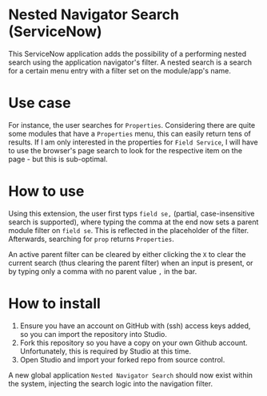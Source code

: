 # Nested Navigator Search (ServiceNow)

This ServiceNow application adds the possibility of a performing nested search using the application navigator's filter. A nested search is a search for a certain menu entry with a filter set on the module/app's name.

# Use case

For instance, the user searches for `Properties`. Considering there are quite some modules that have a `Properties` menu, this can easily return tens of results. If I am only interested in the properties for `Field Service`, I will have to use the browser's page search to look for the respective item on the page - but this is sub-optimal.

# How to use 

Using this extension, the user first typs `field se,` (partial, case-insensitive search is supported), where typing the comma at the end now sets a parent module filter on `field se`. This is reflected in the placeholder of the filter. Afterwards, searching for `prop` returns `Properties`.

An active parent filter can be cleared by either clicking the `X` to clear the current search (thus clearing the parent filter) when an input is present, or by typing only a comma with no parent value `,` in the bar. 

# How to install

1. Ensure you have an account on GitHub with (ssh) access keys added, so you can import the repository into Studio. 
2. Fork this repository so you have a copy on your own Github account. Unfortunately, this is required by Studio at this time.
3. Open Studio and import your forked repo from source control.

A new global application `Nested Navigator Search` should now exist within the system, injecting the search logic into the navigation filter.
